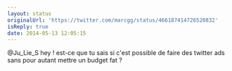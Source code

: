 ```yaml
---
layout: status
originalUrl: 'https://twitter.com/marcgg/status/466187414726520832'
isReply: true
date: 2014-05-13 12:05:15
---
```


@Ju_Lie_S hey ! est-ce que tu sais si c'est possible de faire des twitter ads sans pour autant mettre un budget fat ?
